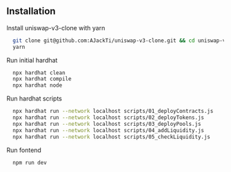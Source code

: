 ## Installation

Install uniswap-v3-clone with yarn

```bash
  git clone git@github.com:AJackTi/uniswap-v3-clone.git && cd uniswap-v3-clone
  yarn
```

Run initial hardhat

```bash
  npx hardhat clean
  npx hardhat compile
  npx hardhat node
```

Run hardhat scripts

```bash
  npx hardhat run --network localhost scripts/01_deployContracts.js
  npx hardhat run --network localhost scripts/02_deployTokens.js
  npx hardhat run --network localhost scripts/03_deployPools.js
  npx hardhat run --network localhost scripts/04_addLiquidity.js
  npx hardhat run --network localhost scripts/05_checkLiquidity.js
```

Run fontend

```bash
  npm run dev
```
